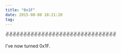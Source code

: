 ```yaml
---
title: "0x1F"
date: 2015-08-08 18:21:20
tag:
---
```

✌✌✌✌✌✌✌✌✌✌✌✌✌✌✌✌✌✌✌✌✌✌✌✌✌✌✌✌✌✌✌

I've now turned 0x1F.
